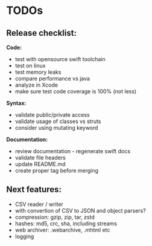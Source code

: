 # TODOs

## Release checklist:

**Code:**

* test with opensource swift toolchain
* test on linux
* test memory leaks
* compare performance vs java
* analyze in Xcode 
* make sure test code coverage is 100% (not less)


**Syntax:**

* validate public/private access
* validate usage of classes vs struts
* consider using mutating keyword

**Documentation:**

* review documentation - regenerate swift docs
* validate file headers
* update README.md
* create proper tag before merging

## Next features:

* CSV reader / writer
 * with convertion of CSV to JSON and object parsers?
* compression: gzip, zip, tar, zstd
* hashes: md5, crc, sha, including streams
* web archiver: .webarchive, .mhtml etc
* logging
